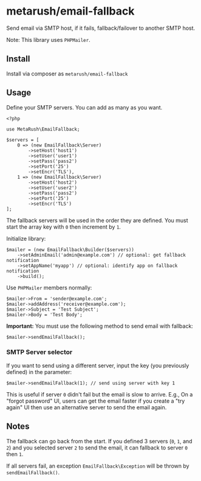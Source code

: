 # metarush/email-fallback

Send email via SMTP host, if it fails, fallback/failover to another SMTP host.

Note: This library uses `PHPMailer`.

## Install

Install via composer as `metarush/email-fallback`

## Usage

Define your SMTP servers. You can add as many as you want.

    <?php

    use MetaRush\EmailFallback;

    $servers = [
        0 => (new EmailFallback\Server)
            ->setHost('host1')
            ->setUser('user1')
            ->setPass('pass2')
            ->setPort('25')
            ->setEncr('TLS'),
        1 => (new EmailFallback\Server)
            ->setHost('host2')
            ->setUser('user2')
            ->setPass('pass2')
            ->setPort('25')
            ->setEncr('TLS')
    ];

The fallback servers will be used in the order they are defined.
You must start the array key with `0` then increment by `1`.

Initialize library:

    $mailer = (new EmailFallback\Builder($servers))
        ->setAdminEmail('admin@example.com') // optional: get fallback notification
        ->setAppName('myapp') // optional: identify app on fallback notification
        ->build();

Use `PHPMailer` members normally:

    $mailer->From = 'sender@example.com';
    $mailer->addAddress('receiver@example.com');
    $mailer->Subject = 'Test Subject';
    $mailer->Body = 'Test Body';


**Important:** You must use the following method to send email with fallback:

    $mailer->sendEmailFallback();

### SMTP Server selector

If you want to send using a different server, input the key (you previously defined) in the parameter:

    $mailer->sendEmailFallback(1); // send using server with key 1

This is useful if server `0` didn't fail but the email is slow to arrive. E.g., On a "forgot password" UI, users can get the email faster if you create a "try again" UI then use an alternative server to send the email again.

## Notes

The fallback can go back from the start. If you defined 3 servers (`0`, `1`, and `2`) and you selected server `2` to send the email, it can fallback to server `0` then `1`.

If all servers fail, an exception `EmailFallback\Exception` will be thrown by `sendEmailFallback()`.